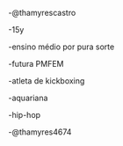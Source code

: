 -@thamyrescastro

-15y

-ensino médio por pura sorte 

-futura PMFEM

-atleta de kickboxing

-aquariana 

-hip-hop 

-@thamyres4674
